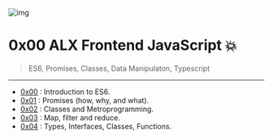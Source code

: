 ![img](https://assets.imaginablefutures.com/media/images/ALX_Logo.max-200x150.png)

# 0x00 ALX Frontend JavaScript 💥

> ES6, Promises, Classes, Data Manipulaton, Typescript


---

- [0x00](./0x00-ES6_basic) : Introduction to ES6.
- [0x01](./0x01-ES6_promise) : Promises (how, why, and what).
- [0x02](./0x02-ES6_classes) : Classes and Metroprogramming.
- [0x03](./0x03-ES6_data_manipulation) : Map, filter and reduce.
- [0x04](./0x04-TypeScript) : Types, Interfaces, Classes, Functions.

